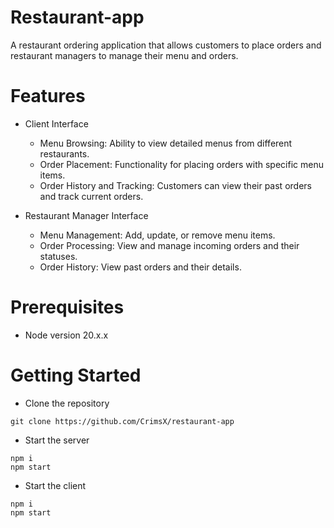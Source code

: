 # Restaurant-app
A restaurant ordering application that allows customers to place orders and restaurant managers to manage their menu and orders.

# Features
- Client Interface
  - Menu Browsing: Ability to view detailed menus from different restaurants.
  - Order Placement: Functionality for placing orders with specific menu items.
  - Order History and Tracking: Customers can view their past orders and track current orders.

- Restaurant Manager Interface
  - Menu Management: Add, update, or remove menu items.
  - Order Processing: View and manage incoming orders and their statuses.
  - Order History: View past orders and their details.

# Prerequisites
- Node version 20.x.x

# Getting Started
- Clone the repository
```shell
git clone https://github.com/CrimsX/restaurant-app
```

- Start the server
```shell
npm i
npm start
```

- Start the client
```shell
npm i
npm start
```
